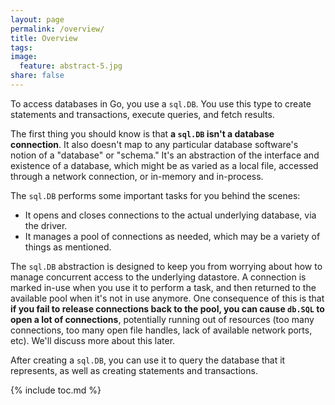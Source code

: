 ```yaml
---
layout: page
permalink: /overview/
title: Overview
tags: 
image:
  feature: abstract-5.jpg
share: false
---
```


To access databases in Go, you use a `sql.DB`. You use this type to create
statements and transactions, execute queries, and fetch results.

The first thing you should know is that **a `sql.DB` isn't a database
connection**. It also doesn't map to any particular database software's notion
of a "database" or "schema." It's an abstraction of the interface and existence
of a database, which might be as varied as a local file, accessed through a network
connection, or in-memory and in-process.

The `sql.DB` performs some important tasks for you behind the scenes:

* It opens and closes connections to the actual underlying database, via the driver.
* It manages a pool of connections as needed, which may be a variety of things as mentioned.

The `sql.DB` abstraction is designed to keep you from worrying about how to
manage concurrent access to the underlying datastore.  A connection is marked
in-use when you use it to perform a task, and then returned to the available
pool when it's not in use anymore. One consequence of this is that **if you fail
to release connections back to the pool, you can cause `db.SQL` to open a lot of
connections**, potentially running out of resources (too many connections, too
many open file handles, lack of available network ports, etc). We'll discuss
more about this later.

After creating a `sql.DB`, you can use it to query the database that it
represents, as well as creating statements and transactions.

{% include toc.md %}
